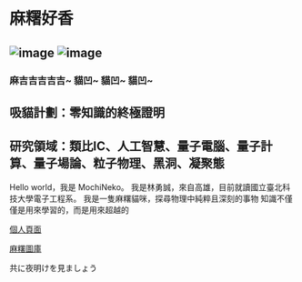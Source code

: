 # 麻糬好香

![image](https://user-images.githubusercontent.com/66580195/188151450-6fd869bb-f2d5-47ae-982d-13a5f3230bde.png)
![image](https://user-images.githubusercontent.com/66580195/188148742-7c30ae13-187a-4a75-86ae-43ed950efa92.png)
---

### 麻吉吉吉吉吉~ 貓凹~ 貓凹~ 貓凹~

## 吸貓計劃：零知識的終極證明
## 研究領域：類比IC、人工智慧、量子電腦、量子計算、量子場論、粒子物理、黑洞、凝聚態

Hello world，我是 MochiNeko。
我是林勇誠，來自高雄，目前就讀國立臺北科技大學電子工程系。
我是一隻麻糬貓咪，探尋物理中純粹且深刻的事物
知識不僅僅是用來學習的，而是用來超越的

[個人頁面](https://www.notion.so/MochiNeko-5d74bee908144682a6adf96a038d8da9)

[麻糬圖庫](https://photos.app.goo.gl/mY4iVvjmxoU3aYcV6)

共に夜明けを見ましょう
